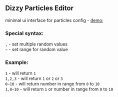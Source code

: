 ## Dizzy Particles Editor
minimal ui interface for particles config - [demo](https://salazkin.com/dizzy-particles-editor/);

### Special syntax:
`,` - set multiple random values\
`~` - set range for random value

### Example:
`1` - will return `1`\
`1,2,3` - will return `1` or `2` or `3`\
`0~10` - will return number in range from `0` to `10`\
`1,0~10` - will return `1` or number in range from `0` to `10`
